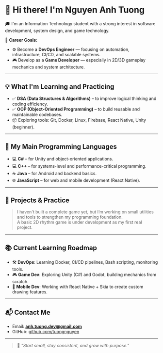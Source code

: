 # 👋 Hi there! I'm Nguyen Anh Tuong

🎓 I'm an Information Technology student with a strong interest in software development, system design, and game technology.

🎯 **Career Goals:**
- ⚙️ Become a **DevOps Engineer** — focusing on automation, infrastructure, CI/CD, and scalable systems.
- 🎮 Develop as a **Game Developer** — especially in 2D/3D gameplay mechanics and system architecture.

---

## 💡 What I'm Learning and Practicing
- ✅ **DSA (Data Structures & Algorithms)** – to improve logical thinking and coding efficiency.
- ✅ **OOP (Object-Oriented Programming)** – to build reusable and maintainable codebases.
- 📦 Exploring tools: Git, Docker, Linux, Firebase, React Native, Unity (beginner).

---

## 🧠 My Main Programming Languages
- 💻 **C#** – for Unity and object-oriented applications.
- 💻 **C++** – for systems-level and performance-critical programming.
- ☕ **Java** – for Android and backend basics.
- 🌐 **JavaScript** – for web and mobile development (React Native).

---

## 🚧 Projects & Practice
> I haven't built a complete game yet, but I’m working on small utilities and tools to strengthen my programming foundation.  
> A basic 2D rhythm game is under development as my first real project.

---

## 📚 Current Learning Roadmap
- 🛠️ **DevOps**: Learning Docker, CI/CD pipelines, Bash scripting, monitoring tools.
- 🎮 **Game Dev**: Exploring Unity (C#) and Godot, building mechanics from scratch.
- 📱 **Mobile Dev**: Working with React Native + Skia to create custom drawing features.

---

## 📬 Contact Me
- Email: **anh.tuong.dev@gmail.com**
- GitHub: [github.com/tuongnguyen](https://github.com/tuongnguyen)

---

> 📌 *"Start small, stay consistent, and grow with purpose."*
